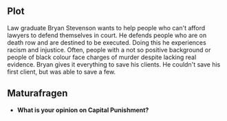 ## Plot
Law graduate Bryan Stevenson wants to help people who can't afford lawyers to defend themselves in court. He defends people who are on death row and are destined to be executed. Doing this he experiences racism and injustice. Often, people with a not so positive background or people of black colour face charges of murder despite lacking real evidence. Bryan gives it everything to save his clients. He couldn't save his first client, but was able to save a few.
## Maturafragen
- **What is your opinion on Capital Punishment?**